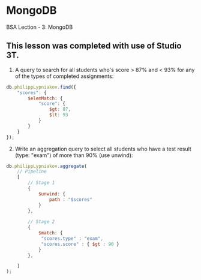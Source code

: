 # MongoDB
BSA Lection - 3: MongoDB

## This lesson was completed with use of Studio 3T.

1. A query to search for all students who's score > 87% and < 93% for any of the types of completed assignments:
```javascript
db.philippLypniakov.find({
    "scores": {
        $elemMatch: {
            "score": {
                $gt: 87,
                $lt: 93
            }
        }
    }
});
```
2. Write an aggregation query to select all students who have a test result (type: "exam") of more than 90% (use unwind):
```javascript
db.philippLypniakov.aggregate(
	// Pipeline
	[
		// Stage 1
		{
			$unwind: {
			    path : "$scores"
			}
		},
    
		// Stage 2
		{
			$match: {
			 "scores.type" : "exam",
			 "scores.score" : { $gt : 90 }
			}
		},

	]
);
```
